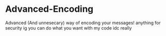 # Advanced-Encoding
Advanced (And unnesecary) way of encoding your messages!
anything for security ig
you can do what you want with my code idc really
